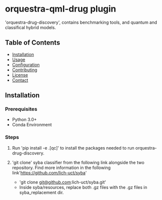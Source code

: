 # orquestra-qml-drug plugin

'orquestra-drug-discovery', contains benchmarking tools, and quantum and classifical hybrid models. 

## Table of Contents

- [Installation](#installation)
- [Usage](#usage)
- [Configuration](#configuration)
- [Contributing](#contributing)
- [License](#license)
- [Contact](#contact)

## Installation

### Prerequisites

- Python 3.0+
- Conda Environment

### Steps

1. Run 'pip install -e .[qc]' to install the packages needed to run orquestra-drug-discovery. 

2. 'git clone' syba classifier from the following link alongside the two repository. Find more information in the following link'https://github.com/lich-uct/syba'
    - 'git clone git@github.com:lich-uct/syba.git'
    - Inside syba/resources, replace both .gz files with the .gz files in syba_replacement dir. 